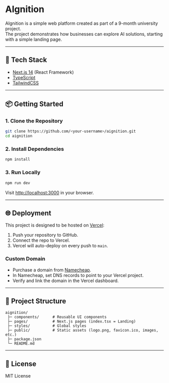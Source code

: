 # AIgnition

AIgnition is a simple web platform created as part of a 9-month university project.  
The project demonstrates how businesses can explore AI solutions, starting with a simple landing page.

---

## 🚀 Tech Stack
- [Next.js 14](https://nextjs.org/) (React Framework)
- [TypeScript](https://www.typescriptlang.org/)
- [TailwindCSS](https://tailwindcss.com/)

---

## 📦 Getting Started

### 1. Clone the Repository
```bash
git clone https://github.com/<your-username>/aignition.git
cd aignition
```

### 2. Install Dependencies

```bash
npm install
```

### 3. Run Locally

```bash
npm run dev
```

Visit [http://localhost:3000](http://localhost:3000) in your browser.

---

## 🌐 Deployment

This project is designed to be hosted on [Vercel](https://vercel.com/):

1. Push your repository to GitHub.
2. Connect the repo to Vercel.
3. Vercel will auto-deploy on every push to `main`.

### Custom Domain

* Purchase a domain from [Namecheap](https://www.namecheap.com/).
* In Namecheap, set DNS records to point to your Vercel project.
* Verify and link the domain in the Vercel dashboard.

---

## 📂 Project Structure

```
aignition/
 ├─ components/      # Reusable UI components
 ├─ pages/           # Next.js pages (index.tsx = Landing)
 ├─ styles/          # Global styles
 ├─ public/          # Static assets (logo.png, favicon.ico, images, etc.)
 ├─ package.json
 └─ README.md
```

---

## 📝 License

MIT License